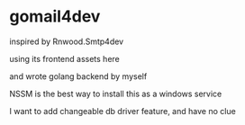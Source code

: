 # gomail4dev
inspired by Rnwood.Smtp4dev

using its frontend assets here

and wrote golang backend by myself

NSSM is the best way to install this as a windows service

I want to add changeable db driver feature, and have no clue
